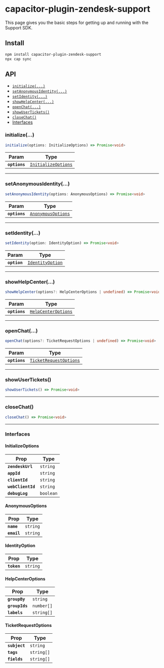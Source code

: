 # capacitor-plugin-zendesk-support

This page gives you the basic steps for getting up and running with the Support SDK.

## Install

```bash
npm install capacitor-plugin-zendesk-support
npx cap sync
```

## API

<docgen-index>

* [`initialize(...)`](#initialize)
* [`setAnonymousIdentity(...)`](#setanonymousidentity)
* [`setIdentity(...)`](#setidentity)
* [`showHelpCenter(...)`](#showhelpcenter)
* [`openChat(...)`](#openchat)
* [`showUserTickets()`](#showusertickets)
* [`closeChat()`](#closechat)
* [Interfaces](#interfaces)

</docgen-index>

<docgen-api>
<!--Update the source file JSDoc comments and rerun docgen to update the docs below-->

### initialize(...)

```typescript
initialize(options: InitializeOptions) => Promise<void>
```

| Param         | Type                                                            |
| ------------- | --------------------------------------------------------------- |
| **`options`** | <code><a href="#initializeoptions">InitializeOptions</a></code> |

--------------------


### setAnonymousIdentity(...)

```typescript
setAnonymousIdentity(options: AnonymousOptions) => Promise<void>
```

| Param         | Type                                                          |
| ------------- | ------------------------------------------------------------- |
| **`options`** | <code><a href="#anonymousoptions">AnonymousOptions</a></code> |

--------------------


### setIdentity(...)

```typescript
setIdentity(option: IdentityOption) => Promise<void>
```

| Param        | Type                                                      |
| ------------ | --------------------------------------------------------- |
| **`option`** | <code><a href="#identityoption">IdentityOption</a></code> |

--------------------


### showHelpCenter(...)

```typescript
showHelpCenter(options?: HelpCenterOptions | undefined) => Promise<void>
```

| Param         | Type                                                            |
| ------------- | --------------------------------------------------------------- |
| **`options`** | <code><a href="#helpcenteroptions">HelpCenterOptions</a></code> |

--------------------


### openChat(...)

```typescript
openChat(options?: TicketRequestOptions | undefined) => Promise<void>
```

| Param         | Type                                                                  |
| ------------- | --------------------------------------------------------------------- |
| **`options`** | <code><a href="#ticketrequestoptions">TicketRequestOptions</a></code> |

--------------------


### showUserTickets()

```typescript
showUserTickets() => Promise<void>
```

--------------------


### closeChat()

```typescript
closeChat() => Promise<void>
```

--------------------


### Interfaces


#### InitializeOptions

| Prop              | Type                 |
| ----------------- | -------------------- |
| **`zendeskUrl`**  | <code>string</code>  |
| **`appId`**       | <code>string</code>  |
| **`clientId`**    | <code>string</code>  |
| **`webClientId`** | <code>string</code>  |
| **`debugLog`**    | <code>boolean</code> |


#### AnonymousOptions

| Prop        | Type                |
| ----------- | ------------------- |
| **`name`**  | <code>string</code> |
| **`email`** | <code>string</code> |


#### IdentityOption

| Prop        | Type                |
| ----------- | ------------------- |
| **`token`** | <code>string</code> |


#### HelpCenterOptions

| Prop           | Type                  |
| -------------- | --------------------- |
| **`groupBy`**  | <code>string</code>   |
| **`groupIds`** | <code>number[]</code> |
| **`labels`**   | <code>string[]</code> |


#### TicketRequestOptions

| Prop          | Type                  |
| ------------- | --------------------- |
| **`subject`** | <code>string</code>   |
| **`tags`**    | <code>string[]</code> |
| **`fields`**  | <code>string[]</code> |

</docgen-api>
